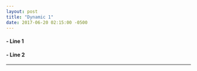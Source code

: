 ```yaml
---
layout: post
title: "Dynamic 1"
date: 2017-06-20 02:15:00 -0500
---
```



#### - Line 1

#### - Line 2
--------------------------------------------------------------------
